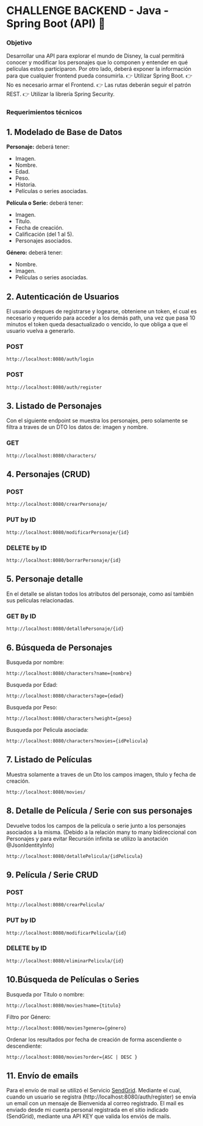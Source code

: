 # CHALLENGE BACKEND - Java - Spring Boot (API) 🚀

### Objetivo

Desarrollar una API para explorar el mundo de Disney, la cual permitirá conocer y modificar los personajes que lo componen y entender en qué películas estos participaron. Por otro lado, deberá exponer la información para que cualquier frontend pueda consumirla.
👉 Utilizar Spring Boot.
👉 No es necesario armar el Frontend.
👉 Las rutas deberán seguir el patrón REST.
👉 Utilizar la librería Spring Security.

### Requerimientos técnicos
## 1. Modelado de Base de Datos
**Personaje:**  deberá tener:
- Imagen.
- Nombre.
- Edad.
- Peso.
- Historia.
- Películas o series asociadas.

 **Película o Serie:**  deberá tener:
- Imagen.
- Título.
- Fecha de creación.
- Calificación (del 1 al 5).
- Personajes asociados.

**Género:** deberá tener:
- Nombre.
- Imagen.
- Películas o series asociadas.

## 2. Autenticación de Usuarios
El usuario despues de registrarse y logearse, obteniene un token, el cual es necesario y requerido para acceder a los demás path, una vez que pasa 10 minutos el token queda desactualizado o vencido, lo que obliga a que el usuario vuelva a generarlo.

### POST
	http://localhost:8080/auth/login

### POST
	http://localhost:8080/auth/register


## 3. Listado de Personajes

Con el siguiente endpoint se muestra los personajes, pero solamente se filtra a traves de un DTO los datos de: imagen y nombre.

### GET
	http://localhost:8080/characters/

## 4. Personajes (CRUD)

### POST
	http://localhost:8080/crearPersonaje/

### PUT by ID
	http://localhost:8080/modificarPersonaje/{id}

### DELETE by ID
	http://localhost:8080/borrarPersonaje/{id}

## 5. Personaje detalle

En el detalle se alistan todos los atributos del personaje, como así también sus películas relacionadas.
### GET By ID
	http://localhost:8080/detallePersonaje/{id}

## 6. Búsqueda de Personajes

Busqueda por nombre:

    http://localhost:8080/characters?name={nombre}

Busqueda por Edad:

    http://localhost:8080/characters?age={edad}

Busqueda por Peso:

    http://localhost:8080/characters?weight={peso}

Busqueda por Pelicula asociada:

    http://localhost:8080/characters?movies={idPelicula}


## 7. Listado de Películas

Muestra solamente a traves de un Dto los campos imagen, título y fecha de creación.

    http://localhost:8080/movies/

## 8. Detalle de Película / Serie con sus personajes

Devuelve todos los campos de la película o serie junto a los personajes asociados a la misma.
(Debido a la relación many to many bidireccional con Personajes y para evitar Recursión infinita se utilizo la anotación @JsonIdentityInfo)

    http://localhost:8080/detallePelicula/{idPelicula}

## 9. Película / Serie CRUD

### POST
	http://localhost:8080/crearPelicula/

### PUT by ID
	http://localhost:8080/modificarPelicula/{id}

### DELETE by ID
	http://localhost:8080/eliminarPelicula/{id}

## 10.Búsqueda de Películas o Series

Busqueda por Titulo o nombre:

    http://localhost:8080/movies?name={titulo}

Filtro por Género:
    
    http://localhost:8080/movies?genero={género}

Ordenar los resultados por fecha de creación de forma ascendiente o descendiente:

    http://localhost:8080/movies?order={ASC | DESC }

## 11. Envío de emails

Para el envío de mail se utilizó el Servicio [SendGrid](https://app.sendgrid.com/ "SendGrid").
Mediante el cual, cuando un usuario se registra (http://localhost:8080/auth/register) se envía un email con un mensaje de Bienvenida al correo registrado. El mail es enviado desde mi cuenta personal registrada en el sitio indicado (SendGrid), mediante una API KEY que valida los enviós de mails.


    

